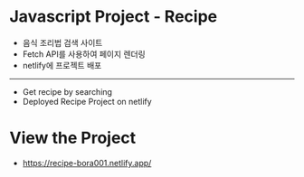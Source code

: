 # Javascript Project - Recipe
- 음식 조리법 검색 사이트
- Fetch API를 사용하여 페이지 렌더링
- netlify에 프로젝트 배포
<hr />

- Get recipe by searching
- Deployed Recipe Project on netlify

# View the Project
- https://recipe-bora001.netlify.app/
